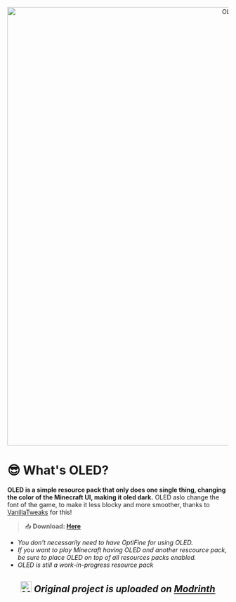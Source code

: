 <center>
	<p>
		<img src= "https://i.imgur.com/lgU7FWt.png" alt="OLED" width="999"/>
	</p>
</center>

# 😎 What's OLED?

**OLED is a simple resource pack that only does one single thing, changing the color of the Minecraft UI, making it oled dark.**
OLED aslo change the font of the game, to make it less blocky and more smoother, thanks to [VanillaTweaks](https://vanillatweaks.net) for this!

> 📥 **Download: [Here](https://modrinth.com/resourcepack/oled-gui/versions/)**

- *You don't necessarily need to have OptiFine for using OLED.*
- *If you want to play Minecraft having OLED and another rescource pack, be sure to place OLED on top of all resources packs enabled.*
- *OLED is still a work-in-progress resource pack*

## <center> <img src= "https://pbs.twimg.com/profile_images/1642386270537019398/JhKw0ve1_400x400.jpg" alt="Modrinth" width="25"/> ***Original project is uploaded on [Modrinth](https://modrinth.com/resourcepack/oled-gui/)*** </center>
